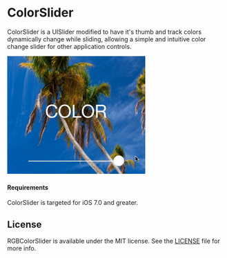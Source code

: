 # ColorSlider

ColorSlider is a UISlider modified to have it's thumb and track colors dynamically change while sliding, allowing a simple and intuitive color change slider for other application controls. 

![demo](READMEAssets/ColorSlider.gif)

#### Requirements

ColorSlider is targeted for iOS 7.0 and greater.

## License

RGBColorSlider is available under the MIT license. See the [LICENSE](https://github.com/mavrolabs/ColorSlider/blob/master/LICENSE) file for more info.
